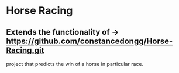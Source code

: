 # Horse Racing
## Extends the functionality of -> https://github.com/constancedongg/Horse-Racing.git
project that predicts the win of a horse in particular race.


